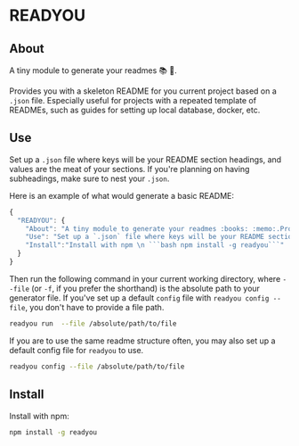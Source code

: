 # READYOU

## About
A tiny module to generate your readmes :books: :memo:. 

Provides you with a skeleton README for you current project based on a `.json` file. Especially useful for projects with a repeated template of READMEs, such as guides for setting up local database, docker, etc. 

## Use
Set up a `.json` file where keys will be your README section headings, and values are the meat of your sections. If you're planning on having subheadings, make sure to nest your `.json`.

Here is an example of what would generate a basic README:

```javascript
{
  "READYOU": {
    "About": "A tiny module to generate your readmes :books: :memo:.Provides you with a skeleton README for you current project based on a `.json` file. Especially useful for projects with a repeated template of READMEs, such as guides for setting up local database, docker, etc.",
    "Use": "Set up a `.json` file where keys will be your README section headings, and values are the meat of your sections. Here is an example of what would generate a basic README:",
    "Install":"Install with npm \n ```bash npm install -g readyou```"
  }
}
```

Then run the following command in your current working directory, where `--file` (or `-f`, if you prefer the shorthand) is the absolute path to your generator file. If you've set up a default `config` file with `readyou config --file`, you don't have to provide a file path.

```bash
readyou run  --file /absolute/path/to/file
```

If you are to use the same readme structure often, you may also set up a default config file for `readyou` to use. 

```bash
readyou config --file /absolute/path/to/file
```

## Install
Install with npm:

```bash
npm install -g readyou
```
